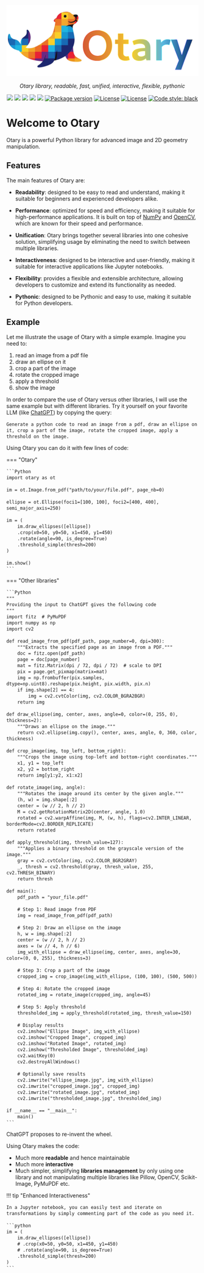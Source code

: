 <p align="center">
  <a href="">
    <img src="https://github.com/poupeaua/otary/raw/master/docs/img/logo-withname-bg-transparent.png" alt="Otary">
</a>
</p>

<p align="center">
    <em>Otary library, readable, fast, unified, interactive, flexible, pythonic</em>
</p>

<p align="center">
<a href="https://alexandrepoupeau.com/otary/" > <img src="https://gradgen.bokub.workers.dev/badge/rainbow/Otary%20%20%20?gradient=d76333,edb12f,dfc846,6eb8c9,1c538b&label=Enjoy"/></a>
<a href="https://github.com/poupeaua/otary/actions/workflows/test.yaml" > <img src="https://github.com/poupeaua/otary/actions/workflows/test.yaml/badge.svg"/></a>
<a href="https://codecov.io/github/poupeaua/otary" > <img src="https://codecov.io/github/poupeaua/otary/graph/badge.svg?token=LE040UGFZU"/></a>
<a href="https://app.codacy.com/gh/poupeaua/otary/dashboard?utm_source=gh&utm_medium=referral&utm_content=&utm_campaign=Badge_grade" > <img src="https://app.codacy.com/project/badge/Grade/704a873ee08c40318423a47ec71b9bf4"/></a>
<a href="https://alexandrepoupeau.com/otary/" > <img src="https://github.com/poupeaua/otary/actions/workflows/docs.yaml/badge.svg?branch=master"/></a>
<a href="https://pypi.org/project/otary" target="_blank"> <img src="https://img.shields.io/pypi/v/otary?color=blue&label=pypi" alt="Package version"></a>
<a href="https://pypi.org/project/otary" target="_blank"><img src="https://img.shields.io/pypi/pyversions/otary?color=blue&label=python" alt="License"></a>
<a href="https://github.com/poupeaua/otary/tree/master?tab=GPL-3.0-1-ov-file" target="_blank"><img src="https://img.shields.io/github/license/poupeaua/otary?color=8A2BE2&label=license" alt="License"></a>
<a href="https://github.com/psf/black"><img alt="Code style: black" src="https://img.shields.io/badge/code%20style-black-000000.svg"></a>
</p>

# Welcome to Otary

Otary is a powerful Python library for advanced image and 2D geometry manipulation.

## Features

The main features of Otary are:

- **Readability**: designed to be easy to read and understand, making it suitable for beginners and experienced developers alike.

- **Performance**: optimized for speed and efficiency, making it suitable for high-performance applications. It is built on top of [NumPy](https://numpy.org) and [OpenCV](https://opencv.org), which are known for their speed and performance.

- **Unification**: Otary brings together several libraries into one cohesive solution, simplifying usage by eliminating the need to switch between multiple libraries.

- **Interactiveness**: designed to be interactive and user-friendly, making it suitable for interactive applications like Jupyter notebooks.

- **Flexibility**: provides a flexible and extensible architecture, allowing developers to customize and extend its functionality as needed.

- **Pythonic**: designed to be Pythonic and easy to use, making it suitable for Python developers.

## Example

Let me illustrate the usage of Otary with a simple example. Imagine you need to:

1. read an image from a pdf file
2. draw an ellipse on it
3. crop a part of the image
4. rotate the cropped image
5. apply a threshold
6. show the image

In order to compare the use of Otary versus other libraries, I will use the same example but with different libraries. Try it yourself on your favorite LLM (like [ChatGPT](https://chatgpt.com/)) by copying the query:

```text
Generate a python code to read an image from a pdf, draw an ellipse on it, crop a part of the image, rotate the cropped image, apply a threshold on the image.
```

Using Otary you can do it with few lines of code:

=== "Otary"

    ```Python
    import otary as ot

    im = ot.Image.from_pdf("path/to/your/file.pdf", page_nb=0)

    ellipse = ot.Ellipse(foci1=[100, 100], foci2=[400, 400], semi_major_axis=250)

    im = (
        im.draw_ellipses([ellipse])
        .crop(x0=50, y0=50, x1=450, y1=450)
        .rotate(angle=90, is_degree=True)
        .threshold_simple(thresh=200)
    )

    im.show()
    ```

=== "Other libraries"

    ```Python
    """
    Providing the input to ChatGPT gives the following code
    """
    import fitz  # PyMuPDF
    import numpy as np
    import cv2

    def read_image_from_pdf(pdf_path, page_number=0, dpi=300):
        """Extracts the specified page as an image from a PDF."""
        doc = fitz.open(pdf_path)
        page = doc[page_number]
        mat = fitz.Matrix(dpi / 72, dpi / 72)  # scale to DPI
        pix = page.get_pixmap(matrix=mat)
        img = np.frombuffer(pix.samples, dtype=np.uint8).reshape(pix.height, pix.width, pix.n)
        if img.shape[2] == 4:
            img = cv2.cvtColor(img, cv2.COLOR_BGRA2BGR)
        return img

    def draw_ellipse(img, center, axes, angle=0, color=(0, 255, 0), thickness=2):
        """Draws an ellipse on the image."""
        return cv2.ellipse(img.copy(), center, axes, angle, 0, 360, color, thickness)

    def crop_image(img, top_left, bottom_right):
        """Crops the image using top-left and bottom-right coordinates."""
        x1, y1 = top_left
        x2, y2 = bottom_right
        return img[y1:y2, x1:x2]

    def rotate_image(img, angle):
        """Rotates the image around its center by the given angle."""
        (h, w) = img.shape[:2]
        center = (w // 2, h // 2)
        M = cv2.getRotationMatrix2D(center, angle, 1.0)
        rotated = cv2.warpAffine(img, M, (w, h), flags=cv2.INTER_LINEAR, borderMode=cv2.BORDER_REPLICATE)
        return rotated

    def apply_threshold(img, thresh_value=127):
        """Applies a binary threshold on the grayscale version of the image."""
        gray = cv2.cvtColor(img, cv2.COLOR_BGR2GRAY)
        _, thresh = cv2.threshold(gray, thresh_value, 255, cv2.THRESH_BINARY)
        return thresh

    def main():
        pdf_path = "your_file.pdf"

        # Step 1: Read image from PDF
        img = read_image_from_pdf(pdf_path)

        # Step 2: Draw an ellipse on the image
        h, w = img.shape[:2]
        center = (w // 2, h // 2)
        axes = (w // 4, h // 6)
        img_with_ellipse = draw_ellipse(img, center, axes, angle=30, color=(0, 0, 255), thickness=3)

        # Step 3: Crop a part of the image
        cropped_img = crop_image(img_with_ellipse, (100, 100), (500, 500))

        # Step 4: Rotate the cropped image
        rotated_img = rotate_image(cropped_img, angle=45)

        # Step 5: Apply threshold
        thresholded_img = apply_threshold(rotated_img, thresh_value=150)

        # Display results
        cv2.imshow("Ellipse Image", img_with_ellipse)
        cv2.imshow("Cropped Image", cropped_img)
        cv2.imshow("Rotated Image", rotated_img)
        cv2.imshow("Thresholded Image", thresholded_img)
        cv2.waitKey(0)
        cv2.destroyAllWindows()

        # Optionally save results
        cv2.imwrite("ellipse_image.jpg", img_with_ellipse)
        cv2.imwrite("cropped_image.jpg", cropped_img)
        cv2.imwrite("rotated_image.jpg", rotated_img)
        cv2.imwrite("thresholded_image.jpg", thresholded_img)

    if __name__ == "__main__":
        main()
    ```

ChatGPT proposes to re-invent the wheel.

Using Otary makes the code:

- Much more **readable** and hence maintainable
- Much more **interactive**
- Much simpler, simplifying **libraries management** by only using one library and not manipulating multiple libraries like Pillow, OpenCV, Scikit-Image, PyMuPDF etc.

!!! tip "Enhanced Interactiveness"

    In a Jupyter notebook, you can easily test and iterate on transformations by simply commenting part of the code as you need it.

    ```python
    im = (
        im.draw_ellipses([ellipse])
        # .crop(x0=50, y0=50, x1=450, y1=450)
        # .rotate(angle=90, is_degree=True)
        .threshold_simple(thresh=200)
    )
    ```
